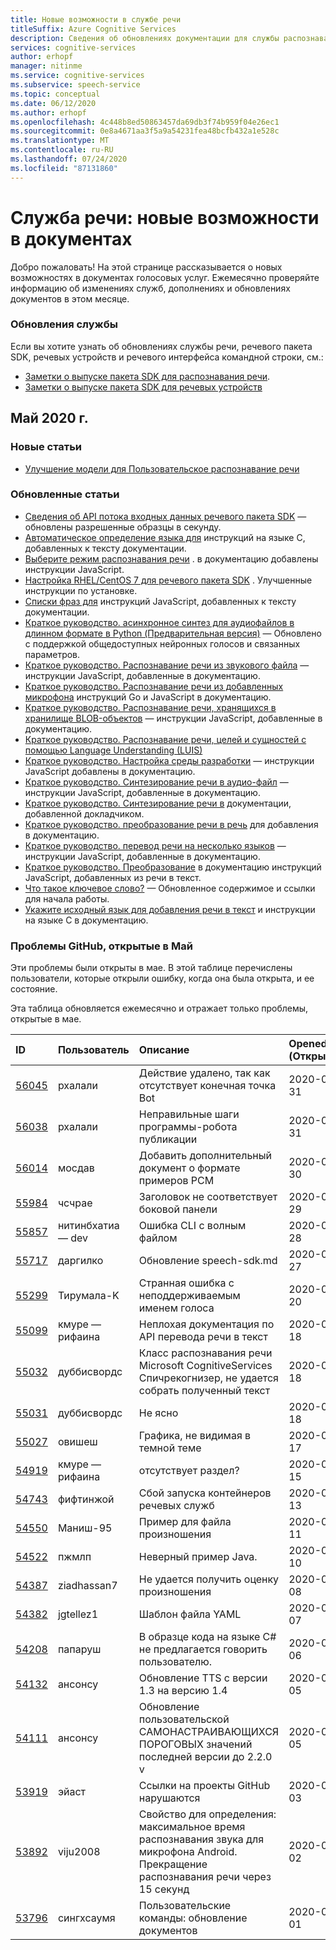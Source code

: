 ```yaml
---
title: Новые возможности в службе речи
titleSuffix: Azure Cognitive Services
description: Сведения об обновлениях документации для службы распознавания речи Azure.
services: cognitive-services
author: erhopf
manager: nitinme
ms.service: cognitive-services
ms.subservice: speech-service
ms.topic: conceptual
ms.date: 06/12/2020
ms.author: erhopf
ms.openlocfilehash: 4c448b8ed50863457da69db3f74b959f04e26ec1
ms.sourcegitcommit: 0e8a4671aa3f5a9a54231fea48bcfb432a1e528c
ms.translationtype: MT
ms.contentlocale: ru-RU
ms.lasthandoff: 07/24/2020
ms.locfileid: "87131860"
---
```

# <a name="speech-service-whats-new-in-docs"></a>Служба речи: новые возможности в документах

Добро пожаловать! На этой странице рассказывается о новых возможностях в документах голосовых услуг. Ежемесячно проверяйте информацию об изменениях служб, дополнениях и обновлениях документов в этом месяце.

### <a name="service-updates"></a>Обновления службы

Если вы хотите узнать об обновлениях службы речи, речевого пакета SDK, речевых устройств и речевого интерфейса командной строки, см.:
* [Заметки о выпуске пакета SDK для распознавания речи](releasenotes.md).
* [Заметки о выпуске пакета SDK для речевых устройств](devices-sdk-release-notes.md)

## <a name="may-2020"></a>Май 2020 г.

### <a name="new-articles"></a>Новые статьи

* [Улучшение модели для Пользовательское распознавание речи](how-to-custom-speech-improve-accuracy.md)

### <a name="updated-articles"></a>Обновленные статьи

* [Сведения об API потока входных данных речевого пакета SDK](how-to-use-audio-input-streams.md) — обновлены разрешенные образцы в секунду.
* [Автоматическое определение языка для](how-to-automatic-language-detection.md) инструкций на языке C, добавленных к тексту документации.
* [Выберите режим распознавания речи](how-to-choose-recognition-mode.md) . в документацию добавлены инструкции JavaScript.
* [Настройка RHEL/CentOS 7 для речевого пакета SDK](how-to-configure-rhel-centos-7.md) . Улучшенные инструкции по установке.
* [Списки фраз для](how-to-phrase-lists.md) инструкций JavaScript, добавленных к тексту документации.
* [Краткое руководство. асинхронное синтез для аудиофайлов в длинном формате в Python (Предварительная версия)](quickstarts/text-to-speech/async-synthesis-long-form-audio.md) — Обновлено с поддержкой общедоступных нейронных голосов и связанных параметров.
* [Краткое руководство. Распознавание речи из звукового файла](quickstarts/speech-to-text-from-file.md) — инструкции JavaScript, добавленные в документацию.
* [Краткое руководство. Распознавание речи из добавленных микрофона](quickstarts/speech-to-text-from-microphone.md ) инструкций Go и JavaScript в документацию.
* [Краткое руководство. Распознавание речи, хранящихся в хранилище BLOB-объектов](quickstarts/from-blob.md) — инструкции JavaScript, добавленные в документацию.
* [Краткое руководство. Распознавание речи, целей и сущностей с помощью Language Understanding (LUIS)](quickstarts/intent-recognition.md)
* [Краткое руководство. Настройка среды разработки](quickstarts/setup-platform.md) — инструкции JavaScript добавлены в документацию.
* [Краткое руководство. Синтезирование речи в аудио-файл](quickstarts/text-to-speech-audio-file.md) — инструкции JavaScript, добавленные в документацию.
* [Краткое руководство. Синтезирование речи в](quickstarts/text-to-speech.md) документации, добавленной докладчиком.
* [Краткое руководство. преобразование речи в речь](quickstarts/translate-speech-to-speech.md) для добавления в документацию.
* [Краткое руководство. перевод речи на несколько языков](quickstarts/translate-speech-to-text-multiple-languages.md) — инструкции JavaScript, добавленные в документацию.
* [Краткое руководство. Преобразование](quickstarts/translate-speech-to-text.md) в документацию инструкций JavaScript, добавленных из речи в текст.
* [Что такое ключевое слово?](custom-keyword-overview.md) — Обновленное содержимое и ссылки для начала работы.
* [Укажите исходный язык для добавления речи в текст](how-to-specify-source-language.md) и инструкции на языке C в документацию.

### <a name="github-issues-opened-in-may"></a>Проблемы GitHub, открытые в Май

Эти проблемы были открыты в мае. В этой таблице перечислены пользователи, которые открыли ошибку, когда она была открыта, и ее состояние.  

Эта таблица обновляется ежемесячно и отражает только проблемы, открытые в мае.  

|ID|Пользователь|Описание|Opened (Открыто)|Состояние|Type|
| :--- | :--- | :--- | :--- | :--- | :--- |
|[56045](https://github.com/MicrosoftDocs/azure-docs/issues/56045)|рхалали|Действие удалено, так как отсутствует конечная точка Bot|2020-05-31|Закрытое|Проблема|
|[56038](https://github.com/MicrosoftDocs/azure-docs/issues/56038)|рхалали|Неправильные шаги программы-робота публикации|2020-05-31|Открытое|Проблема|
|[56014](https://github.com/MicrosoftDocs/azure-docs/issues/56014)|мосдав|Добавить дополнительный документ о формате примеров PCM|2020-05-30|Открытое|Проблема|
|[55984](https://github.com/MicrosoftDocs/azure-docs/issues/55984)|чсчрае|Заголовок не соответствует боковой панели|2020-05-29|Закрытое|Проблема|
|[55857](https://github.com/MicrosoftDocs/azure-docs/issues/55857)|нитинбхатиа — dev|Ошибка CLI с волным файлом|2020-05-28|Закрытое|Проблема|
|[55717](https://github.com/MicrosoftDocs/azure-docs/pull/55717)|даргилко|Обновление speech-sdk.md|2020-05-27|Открытое|Запрос на вытягивание|
|[55299](https://github.com/MicrosoftDocs/azure-docs/issues/55299)|Тирумала-K|Странная ошибка с неподдерживаемым именем голоса|2020-05-20|Закрытое|Проблема|
|[55099](https://github.com/MicrosoftDocs/azure-docs/issues/55099)|кмуре — рифаина|Неплохая документация по API перевода речи в текст|2020-05-18|Открытое|Проблема|
|[55032](https://github.com/MicrosoftDocs/azure-docs/issues/55032)|дуббисвордс|Класс распознавания речи Microsoft CognitiveServices Спичрекогнизер, не удается собрать полученный текст|2020-05-18|Закрытое|Проблема|
|[55031](https://github.com/MicrosoftDocs/azure-docs/issues/55031)|дуббисвордс|Не ясно|2020-05-18|Закрытое|Проблема|
|[55027](https://github.com/MicrosoftDocs/azure-docs/issues/55027)|овишеш|Графика, не видимая в темной теме|2020-05-17|Закрытое|Проблема|
|[54919](https://github.com/MicrosoftDocs/azure-docs/issues/54919)|кмуре — рифаина|отсутствует раздел?|2020-05-15|Открытое|Проблема|
|[54743](https://github.com/MicrosoftDocs/azure-docs/issues/54743)|фифтинжой|Сбой запуска контейнеров речевых служб|2020-05-13|Открытое|Проблема|
|[54550](https://github.com/MicrosoftDocs/azure-docs/issues/54550)|Маниш-95|Пример для файла произношения|2020-05-11|Открытое|Проблема|
|[54522](https://github.com/MicrosoftDocs/azure-docs/issues/54522)|пжмлп|Неверный пример Java.|2020-05-10|Открытое|Проблема|
|[54387](https://github.com/MicrosoftDocs/azure-docs/issues/54387)|ziadhassan7|Не удается получить оценку произношения|2020-05-08|Закрытое|Проблема|
|[54382](https://github.com/MicrosoftDocs/azure-docs/issues/54382)|jgtellez1|Шаблон файла YAML|2020-05-07|Закрытое|Проблема|
|[54208](https://github.com/MicrosoftDocs/azure-docs/issues/54208)|папаруш|В образце кода на языке C# не предлагается говорить пользователю.|2020-05-06|Закрытое|Проблема|
|[54132](https://github.com/MicrosoftDocs/azure-docs/pull/54132)|ансонсу|Обновление TTS с версии 1.3 на версию 1.4|2020-05-05|Закрытое|Запрос на вытягивание|
|[54111](https://github.com/MicrosoftDocs/azure-docs/pull/54111)|ансонсу|Обновление пользовательской САМОНАСТРАИВАЮЩИХСЯ ПОРОГОВЫХ значений последней версии до 2.2.0 v|2020-05-05|Закрытое|Запрос на вытягивание|
|[53919](https://github.com/MicrosoftDocs/azure-docs/issues/53919)|эйаст|Ссылки на проекты GitHub нарушаются|2020-05-03|Открытое|Проблема|
|[53892](https://github.com/MicrosoftDocs/azure-docs/issues/53892)|viju2008|Свойство для определения: максимальное время распознавания звука для микрофона Android. Прекращение распознавания речи через 15 секунд|2020-05-02|Закрытое|Проблема|
|[53796](https://github.com/MicrosoftDocs/azure-docs/pull/53796)|сингхсаумя|Пользовательские команды: обновление документов|2020-05-01|Закрытое|Запрос на вытягивание|
